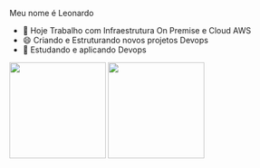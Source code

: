 Meu nome é Leonardo

- 🔭 Hoje Trabalho com Infraestrutura On Premise e Cloud AWS
- 😄 Criando e Estruturando novos projetos Devops
- 💬 Estudando e aplicando Devops

<div>
  <img height= "170em" src= "https://github-readme-stats.vercel.app/api?username=LPNBR&show_icons=true&theme=dark"/>
  <img height= "170em" src= "https://github-readme-stats.vercel.app/api/top-langs/?username=LPNBR&layout=compact&langs_count=16&&theme=dark"/>
</div>
